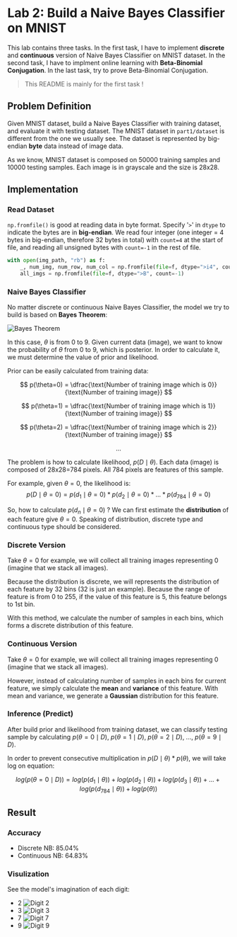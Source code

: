 # Lab 2: Build a Naive Bayes Classifier on MNIST
This lab contains three tasks. In the first task, I have to implement **discrete** and **continuous** version of Naive Bayes Classifier on MNIST dataset. In the second task, I have to implment online learning with **Beta-Binomial Conjugation**. In the last task, try to prove Beta-Binomial Conjugation.

> This README is mainly for the first task !

## Problem Definition
Given MNIST dataset, build a Naive Bayes Classifier with training dataset, and evaluate it with testing dataset. The MNIST dataset in `part1/dataset` is different from the one we usually see. The dataset is represented by big-endian **byte** data instead of image data.

As we know, MNIST dataset is composed on 50000 training samples and 10000 testing samples. Each image is in grayscale and the size is 28x28.

## Implementation

### Read Dataset
`np.fromfile()` is good at reading data in byte format. Specify '`>`' in `dtype` to indicate the bytes are in **big-endian**. We read four integer (one integer = 4 bytes in big-endian, therefore 32 bytes in total) with `count=4` at the start of file, and reading all unsigned bytes with `count=-1` in the rest of file.

```python
with open(img_path, "rb") as f:
    _, num_img, num_row, num_col = np.fromfile(file=f, dtype=">i4", count=4)
    all_imgs = np.fromfile(file=f, dtype=">B", count=-1)
```

### Naive Bayes Classifier
No matter discrete or continuous Naive Bayes Classifier, the model we try to build is based on **Bayes Theorem**:

![Bayes Theorem](/Lab2/img/1.png)

In this case, $\theta$ is from 0 to 9. Given current data (image), we want to know the probability of $\theta$ from 0 to 9, which is posterior. In order to calculate it, we must determine the value of prior and likelihood.

Prior can be easily calculated from training data:

$$
p(\theta=0) = \dfrac{\text{Number of training image which is 0}}{\text{Number of training image}}
$$

$$
p(\theta=1) = \dfrac{\text{Number of training image which is 1}}{\text{Number of training image}}
$$

$$
p(\theta=2) = \dfrac{\text{Number of training image which is 2}}{\text{Number of training image}}
$$

$$
...
$$

The problem is how to calculate likelihood, $p(D\mid\theta)$. Each data (image) is composed of 28x28=784 pixels. All 784 pixels are features of this sample. 

For example, given $\theta = 0$, the likelihood is:
$$
p(D\mid\theta=0) = p(d_{1}\mid\theta=0)*p(d_{2}\mid\theta=0)* ...*p(d_{784}\mid\theta=0) 
$$

So, how to calculate $p(d_n\mid\theta=0)$ ? We can first estimate the **distribution** of each feature give $\theta=0$.  Speaking of distribution, discrete type and continuous type should be considered.

### Discrete Version
Take $\theta = 0$ for example, we will collect all training images representing 0 (imagine that we stack all images).

Because the distribution is discrete, we will represents the distribution of each feature by 32 bins (32 is just an example). Because the range of feature is from 0 to 255, if the value of this feature is 5, this feature belongs to 1st bin.

With this method, we calculate the number of samples in each bins, which forms a discrete distribution of this feature.

### Continuous Version
Take $\theta = 0$ for example, we will collect all training images representing 0 (imagine that we stack all images).

However, instead of calculating number of samples in each bins for current feature, we simply calculate the **mean** and **variance** of this feature. With mean and variance, we generate a **Gaussian** distribution for this feature.

### Inference (Predict)
After build prior and likelihood from training dataset, we can classify testing sample by calculating $p(\theta=0\mid D)$, $p(\theta=1\mid D)$, $p(\theta=2\mid D)$, ..., $p(\theta=9\mid D)$.

In order to prevent consecutive multiplication in $p(D\mid\theta) * p(\theta)$, we will take log on equation:

$$
log(p(\theta=0\mid D)) = log(p(d_1\mid\theta)) + log(p(d_2\mid\theta)) + log(p(d_3\mid\theta)) + ... + log(p(d_{784}\mid\theta)) + log(p(\theta))
$$

## Result 

### Accuracy
- Discrete NB: 85.04%
- Continuous NB: 64.83%

### Visulization

See the model's imagination of each digit:

- 2
    ![Digit 2](/Lab2/img/2.png)
- 3
    ![Digit 3](/Lab2/img/3.png)
- 7
    ![Digit 7](/Lab2/img/7.png)
- 9
    ![Digit 9](/Lab2/img/9.png)

